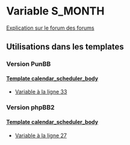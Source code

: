 # Variable S_MONTH
[Explication sur le forum des forums](http://forum.forumactif.com/t294113-listing-des-variables#S_MONTH)

## Utilisations dans les templates

### Version PunBB

#### [Template calendar_scheduler_body](punbb/calendar_scheduler_body.md)
* [Variable à la ligne 33](../punbb/calendar_scheduler_body.tpl#L33)

### Version phpBB2

#### [Template calendar_scheduler_body](subsilver/calendar_scheduler_body.md)
* [Variable à la ligne 27](../subsilver/calendar_scheduler_body.tpl#L27)